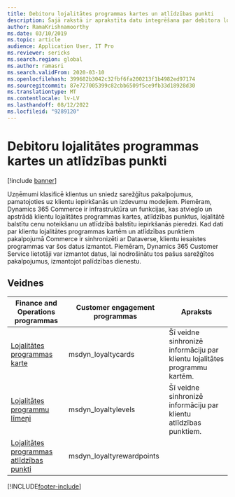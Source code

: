 ```yaml
---
title: Debitoru lojalitātes programmas kartes un atlīdzības punkti
description: Šajā rakstā ir aprakstīta datu integrēšana par debitora lojalitātes programmas kartēm un atlīdzības punktiem divkāršotās rakstīšanas sadaļā.
author: RamaKrishnamoorthy
ms.date: 03/10/2019
ms.topic: article
audience: Application User, IT Pro
ms.reviewer: sericks
ms.search.region: global
ms.author: ramasri
ms.search.validFrom: 2020-03-10
ms.openlocfilehash: 399682b3042c32fbf6fa200213f1b4982ed97174
ms.sourcegitcommit: 87e727005399c82cbb6509f5ce9fb33d18928d30
ms.translationtype: MT
ms.contentlocale: lv-LV
ms.lasthandoff: 08/12/2022
ms.locfileid: "9289120"
---
```

# <a name="customer-loyalty-cards-and-reward-points"></a>Debitoru lojalitātes programmas kartes un atlīdzības punkti

[!include [banner](../../includes/banner.md)]



Uzņēmumi klasificē klientus un sniedz sarežģītus pakalpojumus, pamatojoties uz klientu iepirkšanās un izdevumu modeļiem. Piemēram, Dynamics 365 Commerce ir infrastruktūra un funkcijas, kas atvieglo un apstrādā klientu lojalitātes programmas kartes, atlīdzības punktus, lojalitātē balstītu cenu noteikšanu un atlīdzībā balstītu iepirkšanās pieredzi. Kad dati par klientu lojalitātes programmas kartēm un atlīdzības punktiem pakalpojumā Commerce ir sinhronizēti ar Dataverse, klientu iesaistes programmas var šos datus izmantot. Piemēram, Dynamics 365 Customer Service lietotāji var izmantot datus, lai nodrošinātu tos pašus sarežģītos pakalpojumus, izmantojot palīdzības dienestu.

## <a name="templates"></a>Veidnes

Finance and Operations programmas | Customer engagement programmas     | Apraksts
|-----------------------------|-----------------------------------|-------------|
[Lojalitātes programmas karte](mapping-reference.md#149) | msdyn_loyaltycards | Šī veidne sinhronizē informāciju par klientu lojalitātes programmu kartēm. |
[Lojalitātes programmu līmeņi](mapping-reference.md#226) | msdyn_loyaltylevels | Šī veidne sinhronizē informāciju par klientu atlīdzības punktiem. |
[Lojalitātes programmas atlīdzības punkti](mapping-reference.md#150) | msdyn_loyaltyrewardpoints | |

[!INCLUDE[footer-include](../../../../includes/footer-banner.md)]
